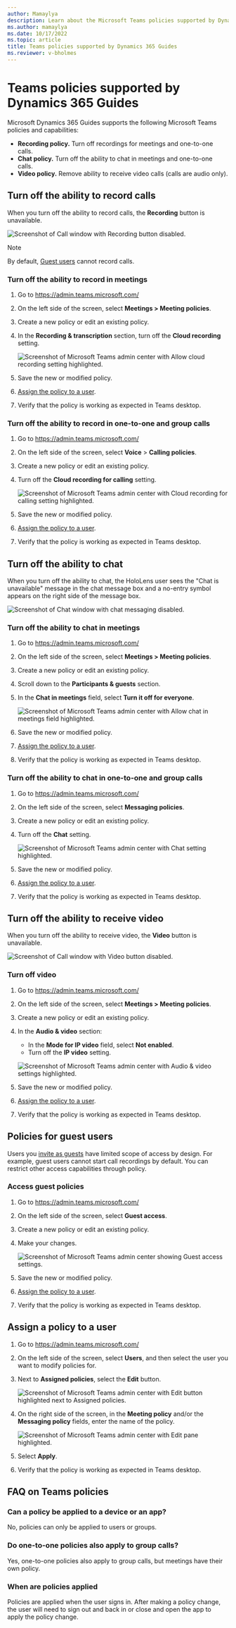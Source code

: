 ```yaml
---
author: Mamaylya
description: Learn about the Microsoft Teams policies supported by Dynamics 365 Guides
ms.author: mamaylya
ms.date: 10/17/2022
ms.topic: article
title: Teams policies supported by Dynamics 365 Guides
ms.reviewer: v-bholmes
---
```


# Teams policies supported by Dynamics 365 Guides

Microsoft Dynamics 365 Guides supports the following Microsoft Teams policies and capabilities:

- **Recording policy.** Turn off recordings for meetings and one-to-one calls.
- **Chat policy.** Turn off the ability to chat in meetings and one-to-one calls.
- **Video policy.** Remove ability to receive video calls (calls are audio only).

## Turn off the ability to record calls

When you turn off the ability to record calls, the **Recording** button is unavailable.

![Screenshot of Call window with Recording button disabled.](media/calling-teams-policies-recording-disabled.JPG "Screenshot of Call window with Recording button disabled")

> [!NOTE]
> By default, [Guest users](admin-add-guest-user.md) cannot record calls. 

### Turn off the ability to record in meetings

1. Go to https://admin.teams.microsoft.com/
2. On the left side of the screen, select **Meetings > Meeting policies**.
3. Create a new policy or edit an existing policy.
4. In the **Recording & transcription** section, turn off the **Cloud recording** setting. 

    ![Screenshot of Microsoft Teams admin center with Allow cloud recording setting highlighted.](media/calling-teams-policies-recording-meetings.JPG "Screenshot of Microsoft Teams admin center with Allow cloud recording setting highlighted")
    
5. Save the new or modified policy.
6. [Assign the policy to a user](#assign-a-policy-to-a-user).
7. Verify that the policy is working as expected in Teams desktop. 

### Turn off the ability to record in one-to-one and group calls

1. Go to https://admin.teams.microsoft.com/
2. On the left side of the screen, select **Voice** > **Calling policies**. 
3. Create a new policy or edit an existing policy.
4. Turn off the **Cloud recording for calling** setting. 

    ![Screenshot of Microsoft Teams admin center with Cloud recording for calling setting highlighted.](media/calling-teams-policies-recording-one-to-one.JPG "Screenshot of Microsoft Teams admin center with Cloud recording for calling setting highlighted")
    
5. Save the new or modified policy.
6. [Assign the policy to a user](#assign-a-policy-to-a-user).
7. Verify that the policy is working as expected in Teams desktop. 

## Turn off the ability to chat

When you turn off the ability to chat, the HoloLens user sees the "Chat is unavailable" message in the chat message box and a no-entry symbol appears on the right side of the message box.

![Screenshot of Chat window with chat messaging disabled.](media/calling-teams-policies-chat-disabled.JPG "Screenshot of Chat window with chat messaging disabled")

### Turn off the ability to chat in meetings

1. Go to https://admin.teams.microsoft.com/
2. On the left side of the screen, select **Meetings > Meeting policies**.
3. Create a new policy or edit an existing policy.
4. Scroll down to the **Participants & guests** section.
5. In the **Chat in meetings** field, select **Turn it off for everyone**. 

    ![Screenshot of Microsoft Teams admin center with Allow chat in meetings field highlighted.](media/calling-teams-policies-chat-meetings.JPG "Screenshot of Microsoft Teams admin center with Allow chat in meetings field highlighted")
    
5. Save the new or modified policy.
6. [Assign the policy to a user](#assign-a-policy-to-a-user).
7. Verify that the policy is working as expected in Teams desktop. 

### Turn off the ability to chat in one-to-one and group calls

1. Go to https://admin.teams.microsoft.com/
2. On the left side of the screen, select **Messaging policies**.
3. Create a new policy or edit an existing policy.
4. Turn off the **Chat** setting. 

    ![Screenshot of Microsoft Teams admin center with Chat setting highlighted.](media/calling-teams-policies-chat-one-to-one.JPG "Screenshot of Microsoft Teams admin center with Chat setting highlighted")
    
5. Save the new or modified policy.
6. [Assign the policy to a user](#assign-a-policy-to-a-user).
7. Verify that the policy is working as expected in Teams desktop. 

## Turn off the ability to receive video 

When you turn off the ability to receive video, the **Video** button is unavailable. 

![Screenshot of Call window with Video button disabled.](media/calling-teams-policies-video-disabled.JPG "Screenshot of Call window with Video button disabled")

### Turn off video

1. Go to https://admin.teams.microsoft.com/
2. On the left side of the screen, select **Meetings > Meeting policies**.
3. Create a new policy or edit an existing policy.
4. In the **Audio & video** section:
    - In the **Mode for IP video** field, select **Not enabled**.
    - Turn off the **IP video** setting.

    ![Screenshot of Microsoft Teams admin center with Audio & video settings highlighted.](media/calling-teams-policies-video.JPG "Screenshot of Microsoft Teams admin center with Audio & video settings highlighted")
    
5. Save the new or modified policy.
6. [Assign the policy to a user](#assign-a-policy-to-a-user).
7. Verify that the policy is working as expected in Teams desktop.

## Policies for guest users

Users you [invite as guests](admin-add-guest-user.md) have limited scope of access by design. For example, guest users cannot start call recordings by default. You can restrict other access capabilities through policy. 

### Access guest policies

1. Go to https://admin.teams.microsoft.com/
2. On the left side of the screen, select **Guest access**.
3. Create a new policy or edit an existing policy.
4. Make your changes.

    ![Screenshot of Microsoft Teams admin center showing Guest access settings.](media/calling-teams-policies-guest-access.JPG "Screenshot of Microsoft Teams admin center showing Guest access settings")

5. Save the new or modified policy.
6. [Assign the policy to a user](#assign-a-policy-to-a-user).
7. Verify that the policy is working as expected in Teams desktop.

## Assign a policy to a user

1. Go to https://admin.teams.microsoft.com/
2. On the left side of the screen, select **Users**, and then select the user you want to modify policies for.
3. Next to **Assigned policies**, select the **Edit** button.

    ![Screenshot of Microsoft Teams admin center with Edit button highlighted next to Assigned policies.](media/calling-teams-policies-edit.JPG "Screenshot of Microsoft Teams admin center with Edit button highlighted next to Assigned policies")
    
4. On the right side of the screen, in the **Meeting policy** and/or the **Messaging policy** fields, enter the name of the policy.

    ![Screenshot of Microsoft Teams admin center with Edit pane highlighted.](media/calling-teams-policies-edit-pane-settings.JPG "Screenshot of Microsoft Teams admin center with Edit pane highlighted")
    
5. Select **Apply**.
6. Verify that the policy is working as expected in Teams desktop.

## FAQ on Teams policies

### Can a policy be applied to a device or an app?

No, policies can only be applied to users or groups.

### Do one-to-one policies also apply to group calls?

Yes, one-to-one policies also apply to group calls, but meetings have their own policy.

### When are policies applied

Policies are applied when the user signs in. After making a policy change, the user will need to sign out and back in or close and open the app to apply the policy change. 






